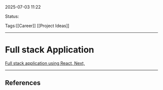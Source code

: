 
2025-07-03 11:22

Status:

Tags:[[Career]] [[Project Ideas]]

---
# Full stack Application
[Full stack application using React, Next, ](https://www.youtube.com/watch?v=MYPKZmb2CAg&t=20262s)


---
## References